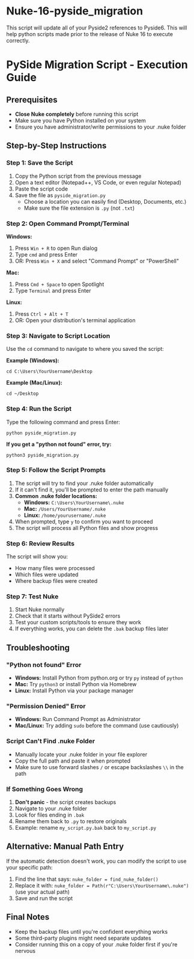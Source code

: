 # Nuke-16-pyside_migration
This script will update all of your Pyside2 references to Pyside6. 
This will help python scripts made prior to the release of Nuke 16 to execute correctly.

# PySide Migration Script - Execution Guide

## Prerequisites
- **Close Nuke completely** before running this script
- Make sure you have Python installed on your system
- Ensure you have administrator/write permissions to your .nuke folder

## Step-by-Step Instructions

### Step 1: Save the Script
1. Copy the Python script from the previous message
2. Open a text editor (Notepad++, VS Code, or even regular Notepad)
3. Paste the script code
4. Save the file as `pyside_migration.py` 
   - Choose a location you can easily find (Desktop, Documents, etc.)
   - Make sure the file extension is `.py` (not `.txt`)

### Step 2: Open Command Prompt/Terminal

**Windows:**
1. Press `Win + R` to open Run dialog
2. Type `cmd` and press Enter
3. OR: Press `Win + X` and select "Command Prompt" or "PowerShell"

**Mac:**
1. Press `Cmd + Space` to open Spotlight
2. Type `Terminal` and press Enter

**Linux:**
1. Press `Ctrl + Alt + T`
2. OR: Open your distribution's terminal application

### Step 3: Navigate to Script Location
Use the `cd` command to navigate to where you saved the script:

**Example (Windows):**
```
cd C:\Users\YourUsername\Desktop
```

**Example (Mac/Linux):**
```
cd ~/Desktop
```

### Step 4: Run the Script
Type the following command and press Enter:

```
python pyside_migration.py
```

**If you get a "python not found" error, try:**
```
python3 pyside_migration.py
```

### Step 5: Follow the Script Prompts
1. The script will try to find your .nuke folder automatically
2. If it can't find it, you'll be prompted to enter the path manually
3. **Common .nuke folder locations:**
   - **Windows:** `C:\Users\YourUsername\.nuke`
   - **Mac:** `/Users/YourUsername/.nuke`
   - **Linux:** `/home/yourusername/.nuke`
4. When prompted, type `y` to confirm you want to proceed
5. The script will process all Python files and show progress

### Step 6: Review Results
The script will show you:
- How many files were processed
- Which files were updated
- Where backup files were created

### Step 7: Test Nuke
1. Start Nuke normally
2. Check that it starts without PySide2 errors
3. Test your custom scripts/tools to ensure they work
4. If everything works, you can delete the `.bak` backup files later

## Troubleshooting

### "Python not found" Error
- **Windows:** Install Python from python.org or try `py` instead of `python`
- **Mac:** Try `python3` or install Python via Homebrew
- **Linux:** Install Python via your package manager

### "Permission Denied" Error
- **Windows:** Run Command Prompt as Administrator
- **Mac/Linux:** Try adding `sudo` before the command (use cautiously)

### Script Can't Find .nuke Folder
- Manually locate your .nuke folder in your file explorer
- Copy the full path and paste it when prompted
- Make sure to use forward slashes `/` or escape backslashes `\\` in the path

### If Something Goes Wrong
1. **Don't panic** - the script creates backups
2. Navigate to your .nuke folder
3. Look for files ending in `.bak`
4. Rename them back to `.py` to restore originals
5. Example: rename `my_script.py.bak` back to `my_script.py`

## Alternative: Manual Path Entry
If the automatic detection doesn't work, you can modify the script to use your specific path:

1. Find the line that says: `nuke_folder = find_nuke_folder()`
2. Replace it with: `nuke_folder = Path(r"C:\Users\YourUsername\.nuke")` (use your actual path)
3. Save and run the script

## Final Notes
- Keep the backup files until you're confident everything works
- Some third-party plugins might need separate updates
- Consider running this on a copy of your .nuke folder first if you're nervous
